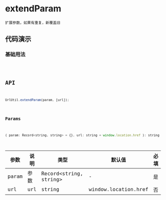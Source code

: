# extendParam

`扩展参数，如果有重复，新覆盖旧`


## 代码演示

### 基础用法
<code src="./extendParam-use.tsx" />


## API
```jsx | pure
UrlUtil.extendParam(param, [url]);
```

### Params

```jsx | pure
( param: Record<string, string> = {}, url: string = window.location.href ): string 
```
| 参数  | 说明 | 类型                   | 默认值               | 必填 |
| ----- | ---- | ---------------------- | -------------------- | ---- |
| param | 参数 | Record<string, string> | -                    | 是   |
| url   | url  | string                 | window.location.href | 否   |
